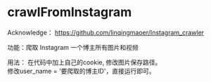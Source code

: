 # crawlFromInstagram
Acknowledge： https://github.com/linqingmaoer/Instagram_crawler  

功能：爬取 Instagram 一个博主所有图片和视频

用法： 
在代码中加上自己的cookie, 修改图片保存路径。  
修改user_name = '要爬取的博主ID'，直接运行即可。
